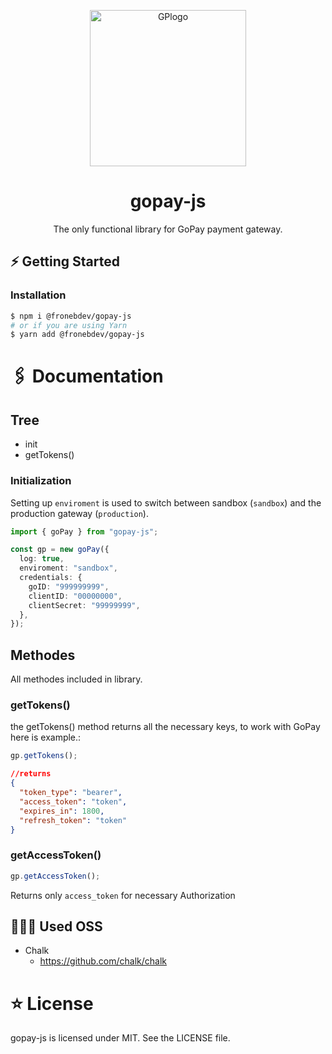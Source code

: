<p align="center">
 <img width="250" src="https://cdn.myshoptet.com/usr/www.hobbychef.cz/user/documents/upload/GoPay-logo-varianta-A-PANTONE.png" alt="GPlogo"/>
</p>

<h1 align="center">gopay-js</h1>

<div align="center">
The only functional library for GoPay payment gateway.
</div>

## ⚡️ Getting Started

### Installation

```bash
$ npm i @fronebdev/gopay-js
# or if you are using Yarn
$ yarn add @fronebdev/gopay-js
```

# 🖇 Documentation

## Tree

- init
- getTokens()

### Initialization

Setting up `enviroment` is used to switch between sandbox (`sandbox`) and the production gateway (`production`). 

```ts
import { goPay } from "gopay-js";

const gp = new goPay({
  log: true,
  enviroment: "sandbox",
  credentials: {
    goID: "999999999",
    clientID: "00000000",
    clientSecret: "99999999",
  },
});
```

## Methodes

All methodes included in library.

### getTokens()

the getTokens() method returns all the necessary keys, to work with GoPay here is example.:

```ts
gp.getTokens();
```

```json
//returns
{
  "token_type": "bearer",
  "access_token": "token",
  "expires_in": 1800,
  "refresh_token": "token"
}
```

### getAccessToken()

```ts
gp.getAccessToken();
```

Returns only `access_token` for necessary Authorization

## 🙅🏿‍♂️ Used OSS

- Chalk
  - https://github.com/chalk/chalk

# ⭐️ License

gopay-js is licensed under MIT. See the LICENSE file.
